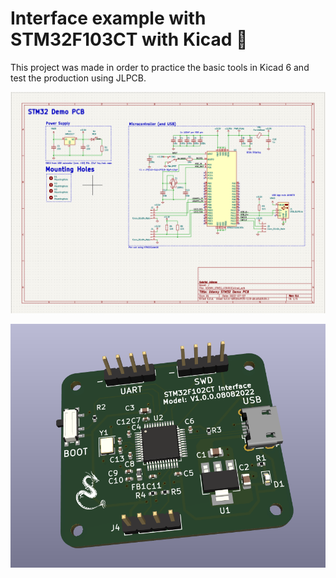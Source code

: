 # Interface example with STM32F103CT with Kicad 🚀

This project was made in order to practice the basic tools in Kicad 6 and test the production using JLPCB.

![Kicad](images/0002.png)

![Kicad](images/0001.png)